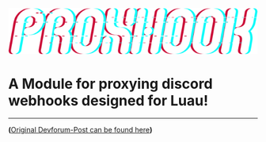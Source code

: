 ![alt text](https://github.com/Shambi-0/Proxhook/blob/main/Images/cd87dd9576de7257e781d678a9732d0a9df8c0ea.png "Proxhook")

# A Module for proxying discord webhooks designed for Luau!
___

**(**[Original Devforum-Post can be found here](https://devforum.roblox.com/t/proxhook-a-module-for-proxying-discord-webhooks/1505544)**)**
